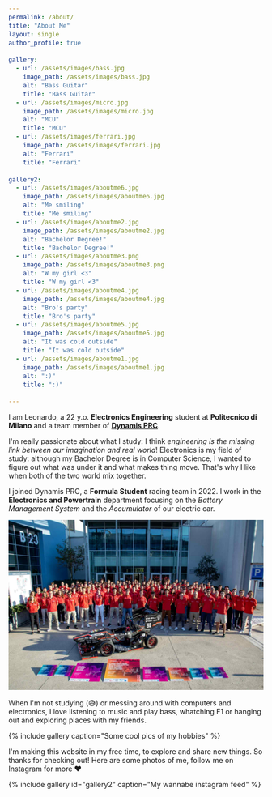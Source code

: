 ```yaml
---
permalink: /about/
title: "About Me"
layout: single
author_profile: true

gallery:
  - url: /assets/images/bass.jpg
    image_path: /assets/images/bass.jpg
    alt: "Bass Guitar"
    title: "Bass Guitar"
  - url: /assets/images/micro.jpg
    image_path: /assets/images/micro.jpg
    alt: "MCU"
    title: "MCU"
  - url: /assets/images/ferrari.jpg
    image_path: /assets/images/ferrari.jpg
    alt: "Ferrari"
    title: "Ferrari"

gallery2:
  - url: /assets/images/aboutme6.jpg
    image_path: /assets/images/aboutme6.jpg
    alt: "Me smiling"
    title: "Me smiling"
  - url: /assets/images/aboutme2.jpg
    image_path: /assets/images/aboutme2.jpg
    alt: "Bachelor Degree!"
    title: "Bachelor Degree!"
  - url: /assets/images/aboutme3.png
    image_path: /assets/images/aboutme3.png
    alt: "W my girl <3"
    title: "W my girl <3"
  - url: /assets/images/aboutme4.jpg
    image_path: /assets/images/aboutme4.jpg
    alt: "Bro's party"
    title: "Bro's party"
  - url: /assets/images/aboutme5.jpg
    image_path: /assets/images/aboutme5.jpg
    alt: "It was cold outside"
    title: "It was cold outside"
  - url: /assets/images/aboutme1.jpg
    image_path: /assets/images/aboutme1.jpg
    alt: ":)"
    title: ":)"

---
```


I am Leonardo, a 22 y.o. **Electronics Engineering** student at **Politecnico di Milano** and a team member of **[Dynamis PRC](http://www.dynamisprc.com)**.

I'm really passionate about what I study: I think *engineering is the missing link between our imagination and real world*! Electronics is my field of study: although my Bachelor Degree is in Computer Science, I wanted to figure out what was under it and what makes thing move. That's why I like when both of the two world mix together.

I joined Dynamis PRC, a **Formula Student** racing team in 2022. I work in the **Electronics and Powertrain** department focusing on the *Battery Management System* and the *Accumulator* of our electric car.

![Team Photo](/assets/images/dynamis-team-photo.jpg)


When I'm not studying (😅) or messing around with computers and electronics, I love listening to music and play bass, whatching F1 or hanging out and exploring places with my friends.

{% include gallery caption="Some cool pics of my hobbies" %}

I'm making this website in my free time, to explore and share new things. So thanks for checking out! Here are some photos of me, follow me on Instagram for more ❤️


{% include gallery id="gallery2" caption="My wannabe instagram feed" %}
